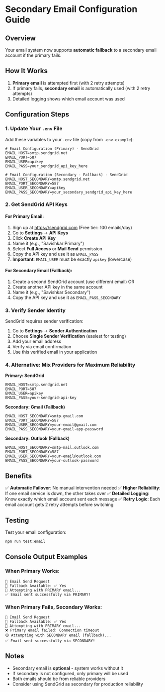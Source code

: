 # Secondary Email Configuration Guide

## Overview
Your email system now supports **automatic fallback** to a secondary email account if the primary fails.

## How It Works
1. **Primary email** is attempted first (with 2 retry attempts)
2. If primary fails, **secondary email** is automatically used (with 2 retry attempts)
3. Detailed logging shows which email account was used

## Configuration Steps

### 1. Update Your `.env` File
Add these variables to your `.env` file (copy from `.env.example`):

```env
# Email Configuration (Primary) - SendGrid
EMAIL_HOST=smtp.sendgrid.net
EMAIL_PORT=587
EMAIL_USER=apikey
EMAIL_PASS=your_sendgrid_api_key_here

# Email Configuration (Secondary - Fallback) - SendGrid
EMAIL_HOST_SECONDARY=smtp.sendgrid.net
EMAIL_PORT_SECONDARY=587
EMAIL_USER_SECONDARY=apikey
EMAIL_PASS_SECONDARY=your_secondary_sendgrid_api_key_here
```

### 2. Get SendGrid API Keys

#### For Primary Email:
1. Sign up at https://sendgrid.com (Free tier: 100 emails/day)
2. Go to **Settings** → **API Keys**
3. Click **Create API Key**
4. Name it (e.g., "Savishkar Primary")
5. Select **Full Access** or **Mail Send** permission
6. Copy the API key and use it as `EMAIL_PASS`
7. **Important**: `EMAIL_USER` must be exactly `apikey` (lowercase)

#### For Secondary Email (Fallback):
1. Create a second SendGrid account (use different email) OR
2. Create another API key in the same account
3. Name it (e.g., "Savishkar Secondary")
4. Copy the API key and use it as `EMAIL_PASS_SECONDARY`

### 3. Verify Sender Identity
SendGrid requires sender verification:

1. Go to **Settings** → **Sender Authentication**
2. Choose **Single Sender Verification** (easiest for testing)
3. Add your email address
4. Verify via email confirmation
5. Use this verified email in your application

### 4. Alternative: Mix Providers for Maximum Reliability

**Primary: SendGrid**
```env
EMAIL_HOST=smtp.sendgrid.net
EMAIL_PORT=587
EMAIL_USER=apikey
EMAIL_PASS=your-sendgrid-api-key
```

**Secondary: Gmail (Fallback)**
```env
EMAIL_HOST_SECONDARY=smtp.gmail.com
EMAIL_PORT_SECONDARY=587
EMAIL_USER_SECONDARY=your-email@gmail.com
EMAIL_PASS_SECONDARY=your-gmail-app-password
```

**Secondary: Outlook (Fallback)**
```env
EMAIL_HOST_SECONDARY=smtp-mail.outlook.com
EMAIL_PORT_SECONDARY=587
EMAIL_USER_SECONDARY=your-email@outlook.com
EMAIL_PASS_SECONDARY=your-outlook-password
```

## Benefits

✅ **Automatic Failover**: No manual intervention needed
✅ **Higher Reliability**: If one email service is down, the other takes over
✅ **Detailed Logging**: Know exactly which email account sent each message
✅ **Retry Logic**: Each email account gets 2 retry attempts before switching

## Testing

Test your email configuration:
```bash
npm run test:email
```

## Console Output Examples

### When Primary Works:
```
📧 Email Send Request
🔄 Fallback Available: ✅ Yes
🔵 Attempting with PRIMARY email...
✅ Email sent successfully via PRIMARY!
```

### When Primary Fails, Secondary Works:
```
📧 Email Send Request
🔄 Fallback Available: ✅ Yes
🔵 Attempting with PRIMARY email...
❌ Primary email failed: Connection timeout
🟡 Attempting with SECONDARY email (fallback)...
✅ Email sent successfully via SECONDARY!
```

## Notes

- Secondary email is **optional** - system works without it
- If secondary is not configured, only primary will be used
- Both emails should be from reliable providers
- Consider using SendGrid as secondary for production reliability

